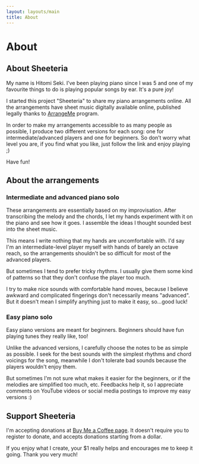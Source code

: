 ```yaml
---
layout: layouts/main
title: About
---
```


# About

## About Sheeteria

My name is Hitomi Seki. I’ve been playing piano since I was 5 and one of my favourite things to do is playing popular songs by ear. It's a pure joy!

I started this project "Sheeteria" to share my piano arrangements online. All the arrangements have sheet music digitally available online, published legally thanks to [ArrangeMe](https://arrangeme.com/) program.

In order to make my arrangements accessible to as many people as possible, I produce two different versions for each song: one for intermediate/advanced players and one for beginners. So don’t worry what level you are, if you find what you like, just follow the link and enjoy playing ;)

Have fun!

## About the arrangements

### Intermediate and advanced piano solo

These arrangements are essentially based on my improvisation. After transcribing the melody and the chords, I let my hands experiment with it on the piano and see how it goes. I assemble the ideas I thought sounded best into the sheet music.

This means I write nothing that my hands are uncomfortable with. I'd say I'm an intermediate-level player myself with hands of barely an octave reach, so the arrangements shouldn't be so difficult for most of the advanced players.

But sometimes I tend to prefer tricky rhythms. I usually give them some kind of patterns so that they don't confuse the player too much.

I try to make nice sounds with comfortable hand moves, because I believe awkward and complicated fingerings don't necessarily means "advanced". But it doesn't mean I simplify anything just to make it easy, so...good luck!

### Easy piano solo

Easy piano versions are meant for beginners. Beginners should have fun playing tunes they really like, too!

Unlike the advanced versions, I carefully choose the notes to be as simple as possible. I seek for the best sounds with the simplest rhythms and chord voicings for the song, meanwhile I don't tolerate bad sounds because the players wouldn't enjoy them.

But sometimes I'm not sure what makes it easier for the beginners, or if the melodies are simplified too much, etc. Feedbacks help it, so I appreciate comments on YouTube videos or social media postings to improve my easy versions :)

## Support Sheeteria

I'm accepting donations at <a href="https://www.buymeacoffee.com/sheeteria" target="_blank" rel="noreferrer" data-label="buymeacoffee-about">Buy Me a Coffee page</a>. It doesn't require you to register to donate, and accepts donations starting from a dollar.

If you enjoy what I create, your $1 really helps and encourages me to keep it going. Thank you very much!

